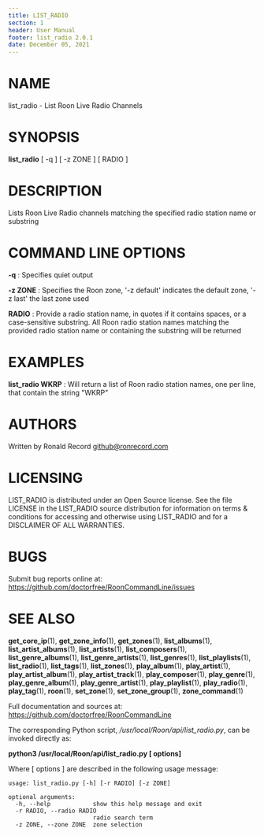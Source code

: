 ```yaml
---
title: LIST_RADIO
section: 1
header: User Manual
footer: list_radio 2.0.1
date: December 05, 2021
---
```

# NAME
list_radio - List Roon Live Radio Channels

# SYNOPSIS
**list_radio** [ -q ] [ -z ZONE ] [ RADIO ]

# DESCRIPTION
Lists Roon Live Radio channels matching the specified radio station name or substring

# COMMAND LINE OPTIONS
**-q**
: Specifies quiet output

**-z ZONE**
: Specifies the Roon zone, '-z default' indicates the default zone, '-z last' the last zone used

**RADIO**
: Provide a radio station name, in quotes if it contains spaces, or a case-sensitive substring. All Roon radio station names matching the provided radio station name or containing the substring will be returned

# EXAMPLES
**list_radio WKRP**
: Will return a list of Roon radio station names, one per line, that contain the string "WKRP"

# AUTHORS
Written by Ronald Record github@ronrecord.com

# LICENSING
LIST_RADIO is distributed under an Open Source license.
See the file LICENSE in the LIST_RADIO source distribution
for information on terms &amp; conditions for accessing and
otherwise using LIST_RADIO and for a DISCLAIMER OF ALL WARRANTIES.

# BUGS
Submit bug reports online at: https://github.com/doctorfree/RoonCommandLine/issues

# SEE ALSO
**get_core_ip**(1), **get_zone_info**(1), **get_zones**(1), **list_albums**(1), **list_artist_albums**(1), **list_artists**(1), **list_composers**(1), **list_genre_albums**(1), **list_genre_artists**(1), **list_genres**(1), **list_playlists**(1), **list_radio**(1), **list_tags**(1), **list_zones**(1), **play_album**(1), **play_artist**(1), **play_artist_album**(1), **play_artist_track**(1), **play_composer**(1), **play_genre**(1), **play_genre_album**(1), **play_genre_artist**(1), **play_playlist**(1), **play_radio**(1), **play_tag**(1), **roon**(1), **set_zone**(1), **set_zone_group**(1), **zone_command**(1)

Full documentation and sources at: https://github.com/doctorfree/RoonCommandLine

The corresponding Python script, */usr/local/Roon/api/list_radio.py*,
can be invoked directly as:

**python3 /usr/local/Roon/api/list_radio.py [ options]**

Where [ options ] are described in the following usage message:

~~~~
usage: list_radio.py [-h] [-r RADIO] [-z ZONE]

optional arguments:
  -h, --help            show this help message and exit
  -r RADIO, --radio RADIO
                        radio search term
  -z ZONE, --zone ZONE  zone selection
~~~~
